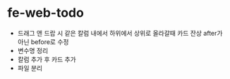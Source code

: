 # fe-web-todo

- 드래그 앤 드랍 시 같은 칼럼 내에서 하위에서 상위로 올라갈때 카드 잔상 after가 아닌 before로 수정
- 변수명 정리
- 칼럼 추가 후 카드 추가
- 파일 분리
